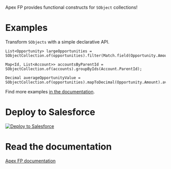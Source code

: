 Apex FP provides functional constructs for `SObject` collections!

# Examples

Transform `SObjects` with a simple declarative API.

```apex
List<Opportunity> largeOpportunities = SObjectCollection.of(opportunities).filter(Match.field(Opportunity.Amount).greaterThan(150000).also(Opportunity.AccountId).equals(accountId)).asList();
```

```apex
Map<Id, List<Account>> accountsByParentId = SObjectCollection.of(accounts).groupByIds(Account.ParentId);
```

```apex
Decimal averageOpportunityValue = SObjectCollection.of(opportunities).mapToDecimal(Opportunity.Amount).average();
```
Find more examples <a href="https://apexfp.org/examples">in the documentation</a>.

# Deploy to Salesforce

<a href="https://githubsfdeploy.herokuapp.com?owner=ipavlic&repo=apex-fp&ref=master">
  <img alt="Deploy to Salesforce" src="https://raw.githubusercontent.com/afawcett/githubsfdeploy/master/deploy.png">
</a>

# Read the documentation

<a href="https://www.apexfp.org">Apex FP documentation</a>